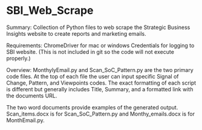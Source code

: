 # SBI_Web_Scrape

Summary:
Collection of Python files to web scrape the Strategic Business Insights website to create reports and marketing emails.

Requirements:
ChromeDriver for mac or windows
Credentials for logging to SBI website. (This is not included in git so the code will not execute properly.)


Overview:
MonthylyEmail.py and Scan_SoC_Pattern.py are the two primary code files. At the top of each file the user can input specific Signal of Change, Pattern, and Viewpoints codes. The exact formatting of each script is different but generally includes Title, Summary, and a formatted link with the documents URL.

The two word documents provide examples of the generated output. Scan_items.docx is for Scan_SoC_Pattern.py and Monthy_emails.docx is for MonthEmail.py.
